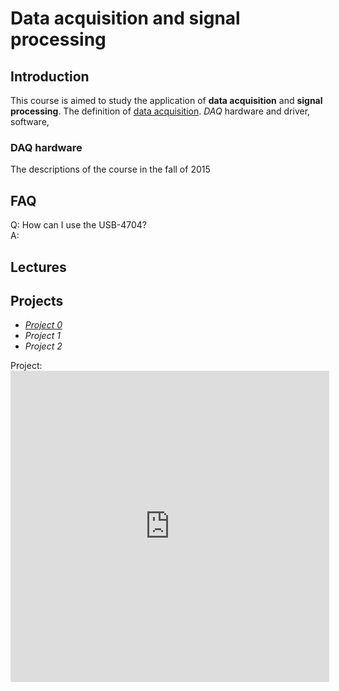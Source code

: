 # Data acquisition and signal processing
## Introduction
This course is aimed to study the application of **data acquisition** and **signal processing**. The definition of [data acquisition](https://en.wikipedia.org/wiki/Data_acquisition). *DAQ* hardware and driver, software, 
### DAQ hardware
The descriptions of the course in the fall of 2015

## FAQ
Q: How can I use the USB-4704?  
A: 

## Lectures

## Projects
* [*Project 0*](baidu.com)
* *Project 1*
* *Project 2*


Project:<iframe height=498 width=510 src="http://player.youku.com/embed/XMTM3NDI3NjA4OA==" frameborder=0 allowfullscreen></iframe>
